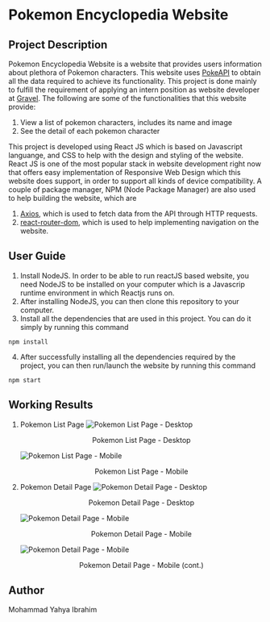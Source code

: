 # Pokemon Encyclopedia Website

## Project Description

Pokemon Encyclopedia Website is a website that provides users information about plethora of Pokemon characters. This website uses [PokeAPI](https://pokeapi.co/docs/v2) to obtain all the data required to achieve its functionality. This project is done mainly to fulfill the requirement of applying an intern position as website developer at [Gravel](https://gravel.co.id/). The following are some of the functionalities that this website provide:

1. View a list of pokemon characters, includes its name and image
2. See the detail of each pokemon character

This project is developed using React JS which is based on Javascript languange, and CSS to help with the design and styling of the website. React JS is one of the most popular stack in website development right now that offers easy implementation of Responsive Web Design which this website does support, in order to support all kinds of device compatibility. A couple of package manager, NPM (Node Package Manager) are also used to help building the website, which are

1. [Axios](https://www.npmjs.com/package/axios), which is used to fetch data from the API through HTTP requests.
2. [react-router-dom](https://www.npmjs.com/package/react-router-dom), which is used to help implementing navigation on the website.

## User Guide

1. Install NodeJS. In order to be able to run reactJS based website, you need NodeJS to be installed on your computer which is a Javascrip runtime environment in which Reactjs runs on.
2. After installing NodeJS, you can then clone this repository to your computer.
3. Install all the dependencies that are used in this project. You can do it simply by running this command

```
npm install
```

4. After successfully installing all the dependencies required by the project, you can then run/launch the website by running this command

```
npm start
```

## Working Results

1. Pokemon List Page
   ![Pokemon List Page - Desktop](documentation/desktop%201.png)
   <div align="center">
        Pokemon List Page - Desktop
   </div>

   ![Pokemon List Page - Mobile](documentation/mobile%201.jpg)
   <div align="center">
        Pokemon List Page - Mobile
   </div>

2. Pokemon Detail Page
   ![Pokemon Detail Page - Desktop](documentation/desktop%202.png)
   <div align="center">
        Pokemon Detail Page - Desktop
   </div>

   ![Pokemon Detail Page - Mobile](documentation/mobile%202.jpg)
   <div align="center">
        Pokemon Detail Page - Mobile
   </div>

   ![Pokemon Detail Page - Mobile](documentation/mobile%203.jpg)
   <div align="center">
        Pokemon Detail Page - Mobile (cont.)
   </div>

## Author

Mohammad Yahya Ibrahim
